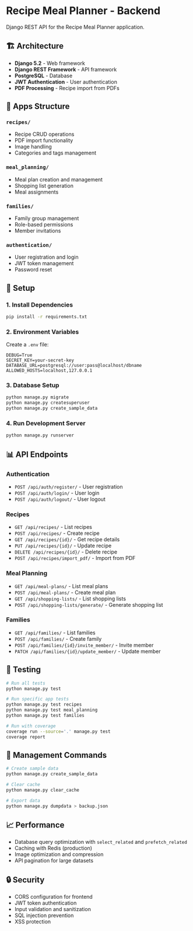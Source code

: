 # Recipe Meal Planner - Backend

Django REST API for the Recipe Meal Planner application.

## 🏗️ Architecture

- **Django 5.2** - Web framework
- **Django REST Framework** - API framework
- **PostgreSQL** - Database
- **JWT Authentication** - User authentication
- **PDF Processing** - Recipe import from PDFs

## 📁 Apps Structure

### `recipes/`
- Recipe CRUD operations
- PDF import functionality
- Image handling
- Categories and tags management

### `meal_planning/`
- Meal plan creation and management
- Shopping list generation
- Meal assignments

### `families/`
- Family group management
- Role-based permissions
- Member invitations

### `authentication/`
- User registration and login
- JWT token management
- Password reset

## 🚀 Setup

### 1. Install Dependencies
```bash
pip install -r requirements.txt
```

### 2. Environment Variables
Create a `.env` file:
```env
DEBUG=True
SECRET_KEY=your-secret-key
DATABASE_URL=postgresql://user:pass@localhost/dbname
ALLOWED_HOSTS=localhost,127.0.0.1
```

### 3. Database Setup
```bash
python manage.py migrate
python manage.py createsuperuser
python manage.py create_sample_data
```

### 4. Run Development Server
```bash
python manage.py runserver
```

## 📊 API Endpoints

### Authentication
- `POST /api/auth/register/` - User registration
- `POST /api/auth/login/` - User login
- `POST /api/auth/logout/` - User logout

### Recipes
- `GET /api/recipes/` - List recipes
- `POST /api/recipes/` - Create recipe
- `GET /api/recipes/{id}/` - Get recipe details
- `PUT /api/recipes/{id}/` - Update recipe
- `DELETE /api/recipes/{id}/` - Delete recipe
- `POST /api/recipes/import_pdf/` - Import from PDF

### Meal Planning
- `GET /api/meal-plans/` - List meal plans
- `POST /api/meal-plans/` - Create meal plan
- `GET /api/shopping-lists/` - List shopping lists
- `POST /api/shopping-lists/generate/` - Generate shopping list

### Families
- `GET /api/families/` - List families
- `POST /api/families/` - Create family
- `POST /api/families/{id}/invite_member/` - Invite member
- `PATCH /api/families/{id}/update_member/` - Update member

## 🧪 Testing

```bash
# Run all tests
python manage.py test

# Run specific app tests
python manage.py test recipes
python manage.py test meal_planning
python manage.py test families

# Run with coverage
coverage run --source='.' manage.py test
coverage report
```

## 🔧 Management Commands

```bash
# Create sample data
python manage.py create_sample_data

# Clear cache
python manage.py clear_cache

# Export data
python manage.py dumpdata > backup.json
```

## 📈 Performance

- Database query optimization with `select_related` and `prefetch_related`
- Caching with Redis (production)
- Image optimization and compression
- API pagination for large datasets

## 🔒 Security

- CORS configuration for frontend
- JWT token authentication
- Input validation and sanitization
- SQL injection prevention
- XSS protection
